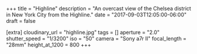 +++
title = "Highline"
description = "An overcast view of the Chelsea district in New York City from the Highline."
date = "2017-09-03T12:05:00-06:00"
draft = false

[extra]
cloudinary_url = "highline.jpg"
tags = []
aperture = "2.0"
shutter_speed = "1/3200"
iso = "50"
camera = "Sony a7r II"
focal_length = "28mm"
height_at_1200 = 800
+++
